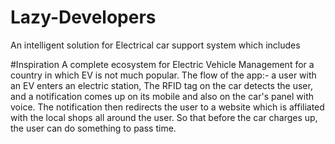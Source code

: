 # Lazy-Developers

An intelligent solution for  Electrical car support system which includes

#Inspiration
A complete ecosystem for Electric Vehicle Management for a country in which EV is not much popular. The flow of the app:- a user with an EV enters an electric station, The RFID tag on the car detects the user, and a notification comes up on its mobile and also on the car's panel with voice. The notification then redirects the user to a website which is affiliated with the local shops all around the user. So that before the car charges up, the user can do something to pass time.
